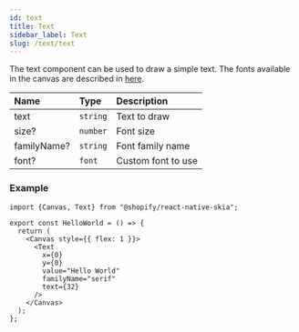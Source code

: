 ```yaml
---
id: text
title: Text
sidebar_label: Text
slug: /text/text
---
```


The text component can be used to draw a simple text.
The fonts available in the canvas are described in [here](/docs/text/fonts).

| Name        | Type      |  Description                                                  |
|:------------|:----------|:--------------------------------------------------------------|
| text       | `string`  | Text to draw                                                   |
| size?       | `number`  | Font size                                                     |
| familyName? | `string`  | Font family name                                              |
| font?       | `font`    | Custom font to use                                            |

### Example

```tsx twoslash
import {Canvas, Text} from "@shopify/react-native-skia";

export const HelloWorld = () => {
  return (
    <Canvas style={{ flex: 1 }}>
      <Text
        x={0}
        y={0}
        value="Hello World"
        familyName="serif"
        text={32}
      />
    </Canvas>
  );
};
```

